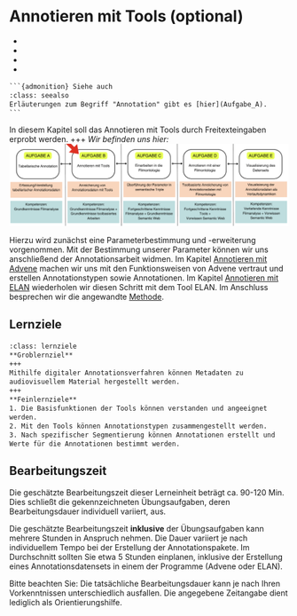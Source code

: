# Annotieren mit Tools (optional)
- [](./Aufgabe_B.md)
- [](./Aufgabe_B_UK-1.md)
- [](./Aufgabe_B_UK-2.md)
- [](./Aufgabe_B_UK-3.md)

````{margin}
```{admonition} Siehe auch
:class: seealso
Erläuterungen zum Begriff "Annotation" gibt es [hier](Aufgabe_A).
```
````
In diesem Kapitel soll das Annotieren mit Tools durch Freitexteingaben erprobt werden.
+++
*Wir befinden uns hier:*
![Aufgabe 2](../assets/Aufgabenstruktur-02.png)

Hierzu wird zunächst eine Parameterbestimmung und -erweiterung vorgenommen. Mit der Bestimmung unserer Parameter können wir uns anschließend der Annotationsarbeit widmen. Im Kapitel [Annotieren mit Advene](Aufgabe_B_UK-1) machen wir uns mit den Funktionsweisen von Advene vertraut und erstellen Annotationstypen sowie Annotationen. Im Kapitel [Annotieren mit ELAN](Aufgabe_B_UK-2) wiederholen wir diesen Schritt mit dem Tool ELAN. Im Anschluss besprechen wir die angewandte [Methode](Aufgabe_B_UK-3).

## Lernziele

```{admonition} Lernziele
:class: lernziele
**Groblernziel**
+++
Mithilfe digitaler Annotationsverfahren können Metadaten zu audiovisuellem Material hergestellt werden.
+++
**Feinlernziele**
1. Die Basisfunktionen der Tools können verstanden und angeeignet werden.
2. Mit den Tools können Annotationstypen zusammengestellt werden.
3. Nach spezifischer Segmentierung können Annotationen erstellt und Werte für die Annotationen bestimmt werden.
```
## Bearbeitungszeit

Die geschätzte Bearbeitungszeit dieser Lerneinheit beträgt ca. 90-120 Min. Dies schließt die gekennzeichneten Übungsaufgaben, deren Bearbeitungsdauer individuell variiert, aus. 

Die geschätzte Bearbeitungszeit **inklusive** der Übungsaufgaben kann mehrere Stunden in Anspruch nehmen. Die Dauer variiert je nach individuellem Tempo bei der Erstellung der Annotationspakete. Im Durchschnitt sollten Sie etwa 5 Stunden einplanen, inklusive der Erstellung eines Annotationsdatensets in einem der Programme (Advene oder ELAN).

Bitte beachten Sie: Die tatsächliche Bearbeitungsdauer kann je nach Ihren Vorkenntnissen unterschiedlich ausfallen. Die angegebene Zeitangabe dient lediglich als Orientierungshilfe.